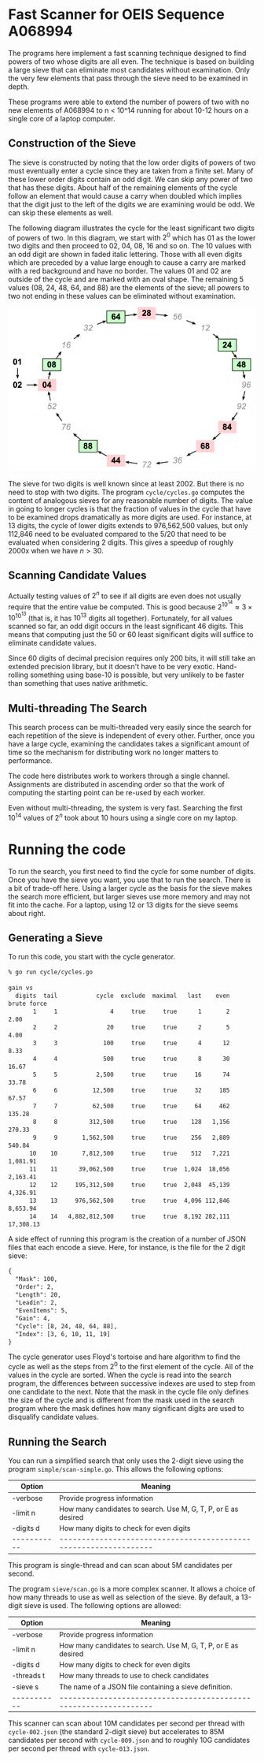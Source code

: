 # Fast Scanner for OEIS Sequence A068994

The programs here implement a fast scanning technique designed to find powers of
two whose digits are all even. The technique is based on building a large sieve
that can eliminate most candidates without examination. Only the very few
elements that pass through the sieve need to be examined in depth.

These programs were able to extend the number of powers of two with no new
elements of A068994 to n < 10^14 running for about 10-12 hours on a single core
of a laptop computer.

## Construction of the Sieve

The sieve is constructed by noting that the low order digits of powers of two
must eventually enter a cycle since they are taken from a finite set. Many of
these lower order digits contain an odd digit. We can skip any power of two that
has these digits. About half of the remaining elements of the cycle follow an
element that would cause a carry when doubled which implies that the digit just
to the left of the digits we are examining would be odd. We can skip these
elements as well.

The following diagram illustrates the cycle for the least significant two digits
of powers of two. In this diagram, we start with $2^0$ which has 01 as the lower
two digits and then proceed to 02, 04, 08, 16 and so on. The 10 values with an
odd digit are shown in faded italic lettering. Those with all even digits which
are preceded by a value large enough to cause a carry are marked with a red
background and have no border. The values 01 and 02 are outside of the cycle and
are marked with an oval shape. The remaining 5 values (08, 24, 48, 64, and 88)
are the elements of the sieve; all powers to two not ending in these values can
be eliminated without examination.

![img.png](images/img.png)

The sieve for two digits is well known since at least 2002. But there is no need
to stop with two digits. The program `cycle/cycles.go` computes the content of
analogous sieves for any reasonable number of digits. The value in going to
longer cycles is that the fraction of values in the cycle that have to be
examined drops dramatically as more digits are used. For instance, at 13 digits,
the cycle of lower digits extends to 976,562,500 values, but only 112,846 need
to be evaluated compared to the 5/20 that need to be evaluated when considering
2 digits. This gives a speedup of roughly 2000x when we have $n > 30$.

## Scanning Candidate Values

Actually testing values of $2^n$ to see if all digits are even does not usually
require that the entire value be computed. This is good
because $2^{10^{14}} \approx 3 \times 10^{10^{13}}$ (that is, it has $10^13$
digits all together). Fortunately, for all values scanned so far, an odd digit
occurs in the least significant 46 digits. This means that computing just the 50
or 60 least significant digits will suffice to eliminate candidate values.

Since 60 digits of decimal precision requires only 200 bits, it will still take
an extended precision library, but it doesn't have to be very exotic.
Hand-rolling something using base-10 is possible, but very unlikely to be faster
than something that uses native arithmetic.

## Multi-threading The Search

This search process can be multi-threaded very easily since the search for each
repetition of the sieve is independent of every other. Further, once you have a
large cycle, examining the candidates takes a significant amount of time so the
mechanism for distributing work no longer matters to performance.

The code here distributes work to workers through a single channel. Assignments
are distributed in ascending order so that the work of computing the starting
point can be re-used by each worker.

Even without multi-threading, the system is very fast. Searching the
first $10^14$ values of $2^n$ took about 10 hours using a single core on my
laptop.

# Running the code

To run the search, you first need to find the cycle for some number of digits.
Once you have the sieve you want, you use that to run the search. There is a bit
of trade-off here. Using a larger cycle as the basis for the sieve makes the
search more efficient, but larger sieves use more memory and may not fit into
the cache. For a laptop, using 12 or 13 digits for the sieve seems about right.

## Generating a Sieve

To run this code, you start with the cycle generator.

```
% go run cycle/cycles.go  
                                                                    gain vs 
  digits  tail           cycle  exclude  maximal   last    even    brute force
       1     1               4     true     true      1       2       2.00
       2     2              20     true     true      2       5       4.00
       3     3             100     true     true      4      12       8.33
       4     4             500     true     true      8      30      16.67
       5     5           2,500     true     true     16      74      33.78
       6     6          12,500     true     true     32     185      67.57
       7     7          62,500     true     true     64     462     135.28
       8     8         312,500     true     true    128   1,156     270.33
       9     9       1,562,500     true     true    256   2,889     540.84
      10    10       7,812,500     true     true    512   7,221   1,081.91
      11    11      39,062,500     true     true  1,024  18,056   2,163.41
      12    12     195,312,500     true     true  2,048  45,139   4,326.91
      13    13     976,562,500     true     true  4,096 112,846   8,653.94
      14    14   4,882,812,500     true     true  8,192 282,111  17,308.13
```

A side effect of running this program is the creation of a number of JSON files
that each encode a sieve. Here, for instance, is the file for the 2 digit sieve:

```
{
  "Mask": 100,
  "Order": 2,
  "Length": 20,
  "Leadin": 2,
  "EvenItems": 5,
  "Gain": 4,
  "Cycle": [8, 24, 48, 64, 88],
  "Index": [3, 6, 10, 11, 19]
}
```

The cycle generator uses Floyd's tortoise and hare algorithm to find the cycle
as well as the steps from $2^0$ to the first element of the cycle. All of the
values in the cycle are sorted. When the cycle is read into the search program,
the differences between successive indexes are used to step from one candidate
to the next. Note that the mask in the cycle file only defines the size of the
cycle and is different from the mask used in the search program where the mask
defines how many significant digits are used to disqualify candidate values.

## Running the Search

You can run a simplified search that only uses the 2-digit sieve using the
program `simple/scan-simple.go`. This allows the following options:

| Option      | Meaning                                                          |
|-------------|------------------------------------------------------------------|
| -verbose    | Provide progress information                                     |
| -limit n    | How many candidates to search. Use M, G, T, P, or E as desired   |
| -digits d   | How many digits to check for even digits                         |
| ----------- | ---------------------------------------------------------------- |

This program is single-thread and can scan about 5M candidates per second.

The program `sieve/scan.go` is a more complex scanner. It allows a choice of how
many threads to use as well as selection of the sieve. By default, a 13-digit
sieve is used. The following options are allowed:

| Option      | Meaning                                                          |
|-------------|------------------------------------------------------------------|
| -verbose    | Provide progress information                                     |
| -limit n    | How many candidates to search. Use M, G, T, P, or E as desired   |
| -digits d   | How many digits to check for even digits                         |
| -threads t  | How many threads to use to check candidates                      |
| -sieve s    | The name of a JSON file containing a sieve definition.           |
| ----------- | ---------------------------------------------------------------- |

This scanner can scan about 10M candidates per second per thread with
`cycle-002.json` (the standard 2-digit sieve) but accelerates to 85M candidates
per second with `cycle-009.json` and to roughly 10G candidates per second per
thread with `cycle-013.json`. 


